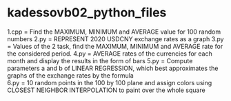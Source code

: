 # kadessovb02_python_files
1.cpp = Find the MAXIMUM, MINIMUM and AVERAGE value for 100 random numbers
2.py = REPRESENT 2020 USDCNY exchange rates as a graph
3.py = Values of the 2 task, find the MAXIMUM, MINIMUM and AVERAGE rate for the considered period. 
4.py = AVERAGE rates of the currencies for each month and display the results in the form of bars
5.py = Compute parameters a and b of LINEAR REGRESSION, which best approximates the graphs of the exchange rates by the formula      
6.py = 10 random points in the 100 by 100 plane and assign colors using CLOSEST NEIGHBOR INTERPOLATION to paint over the whole square
